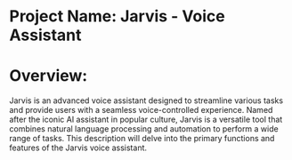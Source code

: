 # Project Name: Jarvis - Voice Assistant

# Overview:
Jarvis is an advanced voice assistant designed to streamline various tasks and provide users with a seamless voice-controlled experience. Named after the iconic AI assistant in popular culture, Jarvis is a versatile tool that combines natural language processing and automation to perform a wide range of tasks. This description will delve into the primary functions and features of the Jarvis voice assistant.